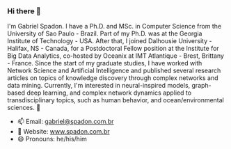 ### Hi there 👋

I'm Gabriel Spadon. I have a Ph.D. and MSc. in Computer Science from the University of Sao Paulo - Brazil. Part of my Ph.D. was at the Georgia Institute of Technology - USA. After that, I joined Dalhousie University - Halifax, NS - Canada, for a Postdoctoral Fellow position at the Institute for Big Data Analytics, co-hosted by Oceanix at IMT Atlantique - Brest, Brittany - France. Since the start of my graduate studies, I have worked with Network Science and Artificial Intelligence and published several research articles on topics of knowledge discovery through complex networks and data mining. Currently, I'm interested in neural-inspired models, graph-based deep learning, and complex network dynamics applied to transdisciplinary topics, such as human behavior, and ocean/environmental sciences. 🌱

- 📫 Email: gabriel@spadon.com.br
- 🔭 Website: www.spadon.com.br
- 😄 Pronouns: he/his/him
